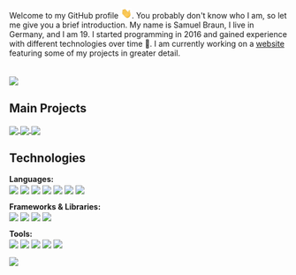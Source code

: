 Welcome to my GitHub profile <img src="https://raw.githubusercontent.com/MindLabor/MindLabor/master/wave.gif" width="20px">. You probably don't know who I am, so let me give you a brief introduction. My name is Samuel Braun, I live in Germany, and I am 19. I started programming in 2016 and gained experience with different technologies over time 🧰. I am currently working on a <a href="https://mindlabor.dev">website</a> featuring some of my projects in greater detail. 


<br/>
<img align="center" src="https://github-readme-stats.vercel.app/api?username=MindLabor&hide=contribs,prs&count_private=true&show_icons=true" /><br/>



## Main Projects
<a href="https://github.com/MindLabor/Blog">
  <img align="center" style="flex: 1;" src="https://github-readme-stats.vercel.app/api/pin/?username=MindLabor&repo=Blog" />
</a>

<a href="https://github.com/MindLabor/Skadi">
  <img align="center" style="flex: 1;" src="https://github-readme-stats.vercel.app/api/pin/?username=MindLabor&repo=Skadi" />
</a>

<a href="https://github.com/MindLabor/Frac">
  <img align="center" style="flex: 1;" src="https://github-readme-stats.vercel.app/api/pin/?username=MindLabor&repo=Frac" />
</a><br/>



## Technologies

**Languages:**\
<a><img align="center" src="https://img.shields.io/badge/-HTML5-24292e?style=for-the-badge&logo=HTML5&logoColor=white" />
</a>
<a><img align="center" src="https://img.shields.io/badge/-CSS3-24292e?style=for-the-badge&logo=CSS3&logoColor=white" />
</a>
<a><img align="center" src="https://img.shields.io/badge/-Javascript-24292e?style=for-the-badge&logo=javascript&logoColor=white" />
</a>
<a><img align="center" src="https://img.shields.io/badge/-Typescript-24292e?style=for-the-badge&logo=typescript&logoColor=white" />
</a>
<a><img align="center" src="https://img.shields.io/badge/-Python-24292e?style=for-the-badge&logo=python&logoColor=white" />
</a>
<a><img align="center" src="https://img.shields.io/badge/-PHP-24292e?style=for-the-badge&logo=php&logoColor=white" />
</a>
<a><img align="center" src="https://img.shields.io/badge/-Java-24292e?style=for-the-badge&logo=java&logoColor=white" />
</a>

**Frameworks & Libraries:**\
<a><img align="center" src="https://img.shields.io/badge/-Angular-24292e?style=for-the-badge&logo=angular&logoColor=white" />
</a>
<a><img align="center" src="https://img.shields.io/badge/-Processing-24292e?style=for-the-badge&logo=processing&logoColor=white" />
</a>
<a><img align="center" src="https://img.shields.io/badge/-jQuery-24292e?style=for-the-badge&logo=jquery&logoColor=white" />
</a>
<a><img align="center" src="https://img.shields.io/badge/-Lodash-24292e?style=for-the-badge&logo=lodash&logoColor=white" />
</a>

**Tools:**\
<a><img align="center" src="https://img.shields.io/badge/-VS%20Code-24292e?style=for-the-badge&logo=visual-studio-code&logoColor=white" />
</a>
<a><img align="center" src="https://img.shields.io/badge/-Intellij%20Idea-24292e?style=for-the-badge&logo=intellij-idea&logoColor=white" />
</a>
<a><img align="center" src="https://img.shields.io/badge/-Eclipse-24292e?style=for-the-badge&logo=eclipse&logoColor=white" />
</a>
<a><img align="center" src="https://img.shields.io/badge/-Figma-24292e?style=for-the-badge&logo=figma&logoColor=white" />
</a>
<a><img align="center" src="https://img.shields.io/badge/-Git-24292e?style=for-the-badge&logo=git&logoColor=white" />
</a><br/>
  

<img align="center" src="https://github-readme-stats.vercel.app/api/top-langs/?username=MindLabor&hide=TSQL&layout=compact" />
